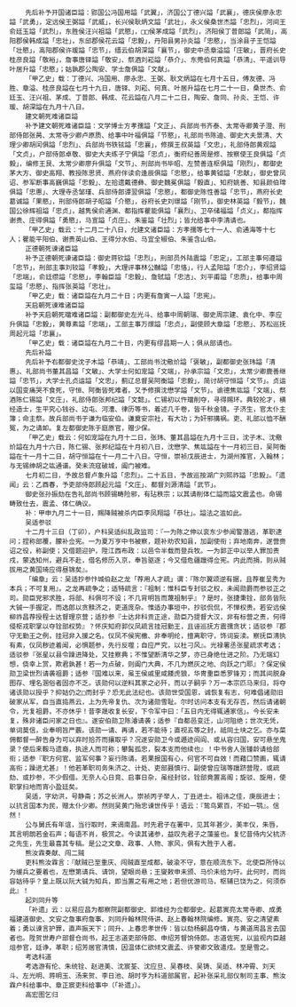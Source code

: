 <!-- { "loadSidebar": true } -->
        先后补予开国诸臣謚：郢国公冯国用謚「武翼」，济国公丁德兴謚「武襄」，德庆侯廖永忠謚「武勇」，定远侯王弼謚「武威」，长兴侯耿炳文謚「武壮」，永义侯桑世杰謚「忠烈」，河间王俞廷玉謚「武烈」，东胜侯汪兴祖謚「武愍」，□□侯茅成謚「武烈」，济阳侯丁普郎謚「武简」，高阳郡侯韩成謚「忠壮」，东邱郡侯花云謚「忠毅」，丹阳县男孙炎謚「忠愍」，当涂县子王恺謚「壮愍」，高阳郡侯许瑗謚「忠节」，缙云伯胡深謚「襄节」，御史中丞章溢謚「庄敏」，晋府长史桂彦良謚「敬裕」，詹事唐铎謚「敬安」、祭酒刘崧謚「恭介」、东莞伯何真謚「恭清」、平遥训导叶居升謚「忠愍」；姑孰郡公陶安、学士詹俱謚「文献」。
        「甲乙史」载：丁德兴、冯国用、廖永忠、王弼、耿文炳謚在七月十五日，傅友德、冯胜、章溢、桂彦良謚在七月十九日，唐铎、刘崧、何真、叶居升謚在七月二十一日，桑世杰、俞廷玉、汪兴祖、茅成、丁普郎、韩成、花云謚在八月二十二日，陶安、詹同、孙炎、王恺、许瑗、胡深謚在九月十八日。
        建文朝死难诸臣謚
        补予建文朝死难诸臣謚：文学博士方孝孺謚「文正」、兵部尚书齐泰、太常寺卿黄子澄、刑部侍郎张昺、太常寺少卿卢原质、给事中叶福俱謚「节愍」，礼部尚书陈迪、御史大夫景清、大理少卿胡闰俱謚「忠烈」、兵部尚书铁铉謚「忠襄」，修撰王叔英謚「文忠」，礼部侍郎黄观謚「文贞」，户部侍郎卓敬、御史大夫练子宁俱謚「忠贞」，衡府纪善周是修、按察使王良俱謚「贞毅」，编修王艮、太常少卿廖升俱謚「文节」、刑部尚书毕昭、左赞善连枢俱謚「刚烈」，都御史茅大方、御史高翔、教授陈思贤、燕府伴读俞逢辰俱謚「忠愍」，给事黄钺謚「忠献」，御史曾凤诏、参军断事高巍俱謚「忠毅」、左拾遗戴德彝、御史魏冕俱謚「毅直」、知府姚善、知县颜伯瑺俱謚「忠惠」、大理寺丞邹瑾、兵部侍郎谭翌俱謚「忠愍」，都御史陈性善謚「忠节」，燕府长史葛诚謚「果愍」，刑部侍郎胡子昭謚「介愍」，谷府长史刘璟謚「刚节」，御史林英謚「毅节」，魏国公徐辉祖謚「忠贞」，越隽侯俞通渊、都指挥瞿能俱謚「襄烈」、卫卒储福謚「贞义」，都指挥谢贵、庄得俱謚「勇愍」，马宣謚「贞庄」、朱鉴謚「壮烈」；皆允给事中李清请也。
        「甲乙史」载云：十二月二十八日，允建文诸臣謚：方孝孺等七十一人、俞通海等十七人；瞿能平阳伯、谢贵英山伯、王得分水伯、马宜全椒伯、朱鉴含山伯。
        正德朝死谏诸臣謚
        补予正德朝死谏诸臣謚：御史蒋钦謚「忠烈」，刑部员外陆震謚「忠定」，工部主事何遵謚「忠节」，刑部主事刘较謚「孝毅」，大理评事林公黼謚「忠恪」，行人孟阳謚「忠介」，李绍贤謚「忠端」，俞廷缵謚「忠愍」，李翰臣謚「忠毅」、詹轼謚「忠洁」、刘平甫謚「忠质」，给事中周玺謚「忠愍」、指挥张英謚「忠壮」。
        「甲乙史」载：诸臣謚在九月二十日；内更有詹寅一人謚「忠宪」。
        天启朝死谏难诸臣謚
        补予天启朝死璫难诸臣謚：副都御史左光斗、给事中周朝瑞、御史周宗建、袁化中、李应升俱謚「忠毅」，黄尊素謚「忠端」，工部主事万燝謚「忠贞」，副使顾大章謚「忠愍」、苏松巡抚周起元謚「忠襄」。
        「甲乙史」载：诸臣謚在九月二十日，内更有缪昌期一人；俱从部请也。
        先后补謚
        先后补予右都御史沈子木謚「恭靖」、工部尚书沈儆炌謚「褒敏」，副都御史张玮謚「清惠」、礼部尚书董其昌謚「文敏」、大学士何如宠謚「文端」，孙承宗謚「文忠」，太常少卿鹿善继謚「忠节」，大学士孔贞运謚「文忠」，蓟辽总督吴阿衡謚「忠毅」，简讨胡守恒謚「文节」。贞运以国变痛哭不食死，守恒、阿衡皆死难者。又予修撰沈懋学謚「文节」。谕德焦竑謚「文端」、祭酒陈仁锡謚「文庄」，礼部侍郎张邦纪謚「文懿」。仁锡初以忤璫削夺，寻得赐环。典较抡才，横经造士，生平究心钱谷、边屯、河漕、律历等书，着述几千卷，皆千秋金镜。子济生，官太仆主簿；命主祭。故兵部尚书于谦为临安伯。谦奠安宗社，有大功；为奸邪搆祸。吏、礼部以恤不酬冤，为之请卹。复左都御史陈于庭原官，赠少保。
        「甲乙史」载云：何如宠謚在九月十二日，张玮、董其昌謚在九月十三日，沈子木、沈儆炌謚在九月十六日，陈仁锡、张邦纪謚在十月初八日，沈懋学、焦竑謚在十一月初三日，吴阿衡謚在十一月十二日，胡守恒謚在十一月二十八日。守恒，崇祯戊辰进士，为湖州推官，入翰林；与无锡绅胡之竑通谱。癸未流寇破城，阖门被难。
        七月初二日，予故总督卢象升謚「忠烈」。二十五日，予故巡按湖广刘熙祚謚「忠毅」。「遗闻」云：乙酉春，予吏部侍郎顾起元謚「文庄」、都督刘源清謚「武节」。
        御史张孙振劾在告礼部尚书顾锡畴险邪，有玷秩宗；以其请削体仁謚而謚文震孟也。命锡畴致仕去，震孟、体仁确议。
        补：甲申九月二十一日，赐降贼被杀内臣李凤翔謚「恭壮」。謚法之滥如此。
        吴适参驳
        十二月十三日（丁卯），户科吴适纠乱政监司：『一为陈之伸以衮东少参闻警潜逃，革职逮问；捏称部覆，朦补佥宪。一为夏万亨中书被察，题补劝农知县，加副使衔；弃地南奔，遂营赍诏之役，称副使；又借题迎护，陞江西布政：以邑令半载而登兵牧。一为郭正中以举人罪加责戍，蒙选知州，避兵不赴，借名修历入京，奉旨驱逐；今又借危疆躐得佥宪。内此而捐，则从贼拔用之黄国琦应得昼锦矣』。
        「编章」云：吴适抄参忭城伯赵之龙「荐用人才疏」谓：『陈尔翼颂逆有据，且荐崔呈秀为本兵；不可复用』。之龙再疏争之；适特疏言：『祖制：惟科臣专封驳之权，未闻勋爵而参驳正之司。勋臣党邪求胜，将部、科俱可不设；不几背明旨而蔑祖制乎』？是时，张捷秉铨，部务皆阮大铖一手握定，而选郎以贪黩济之，吏道庞杂。惟适办事垣中，抄驳侃侃，不惮权贵。若安远侯柳祚昌荐授程士达督理京营；适抄参『士达非科贡正途，勋臣乃提督大汉，非有标营之责，何得侵枢戎职掌以夺铨部权势』？怀庆知府郭仪凤疏言挂冠勤王，且诬巡抚方震孺贪状；适驳参『郡守无勤王之例，挂冠非入援之名。仪凤不侯宪檄、非奉明纶，擅离职守，饰词妄渎。察抚臣清执有素，仪凤秽迹着闻，必惧题参，先行反噬；自应严究，以杜刁风』。光禄署丞张星疏求考选；适驳参『张星以县令躁进降处，又挂察典；不惟望断清华之梦，亦已身绝仕进之阶。乃无端幻想，侥幸上赏，欺君孰甚！若一为点破，则阖门大典，不几为燃灰之地、向跃之门耶』？保定侯勋卫梁世烈请袭祖爵；适参『国难以来，虽王侯戚里咸餧虎狼，华冑重臣悉罗锋刃；而其间脱身图存、埋名溷俗者固亦不乏。该勋何以逆料其家之必歼，而以子嗣乎？万一本宗匹马来归，将夺诸该勋以授乎？抑姑仍之□而封乎？恐无此法纪也。该勋世受国恩，诚恢复有志，何难倡诸勋旧破家从军，自当直捣燕云，上为先帝复仇、次为诸勋雪耻。尔时访问本支有无存否，然后请诸朝令，光复祖爵，不亦休乎！昔李晟收复长安，下令军中曰：「五日内无得辄通家信」。今长安未复，殊非诸臣问家之日也』。遂安伯勋卫陈濬请袭；适参『自都邑变迁，山河阻绝；世次无凭，单词莫信，业奉明旨严覈。该勋一请、再请，若不能待；直视五等之封，祗同土块之乞。亦与菜佣都督一醉告身为可以弃时拾芥而攘取乎？况遂安勋卫今或遯迹闾阎、或从容归国，安可悬坐鬼录？使后来鞍马遗裔，执途人而可称；攀髯孤忠，裂本支而他续也』！中书舍人张锺龄请给部衔；适参『职方何官、监军何事？妄行陈请。若果报国有心，何官不可自效！而藉口赞画，辄请高衔；躁进尤甚』！他若革职司务朱济之、计处、吏部聂慎行、副使曾应瑞等躐跻营陞，或疏劾、或抄参，不少假借。无奈人心日竞、启事日杂，虽经封驳，铨部竟置高阁；旋驳、旋用，使职掌扫地而宵小盈廷矣。
        吴适，字幼洪，号静斋；苏之长洲人。崇祯丙子举人，丁丑进士。祖讳之佳，庚辰进士；以抗言国本为民，赠太仆少卿。然则吴黄门殆忠谏世传乎！语云：『鸷鸟累百，不如一鹗』。信然！
        公与舅氏有年谊，当行取时，来谒南昌。时先君子在署中，见其年甚少，美丰仪，朱唇，其言明朗若金石声；每语不肖，极赏之。今读其诸参，益叹先君子之藻鉴也。复忆昔侍内父杭济之先生，先生最喜其专稿。是公之文章、政事、人物、家风，俱有大胜于人者。
        熊汝霖奏献、闯二贼
        吏科熊汝霖言：『献贼已至重庆、闯贼直至成都，破渝不守，意在顺流东下。北使臣所恃以为缓兵之要着也，左懋第请兵、请饷，望眼尚悬；王燮敕申未颁、马价未给为吁。此何时，而尚容姑待乎？皇上既以阮大铖为知兵，即当置之有用之地；若但优游司马，枢辅已饶为之，何须忝此』！
        起刘同升等
        「补遗」云：以易应昌为都察院副都御史、郭维经为佥都御史。起葛寅亮太常寺卿、成勇福建道御史、文安之詹事府詹事、刘同升翰林院侍讲、赵上春翰林院编修。寅亮、安之清望素着；勇以谏言护罪，直声振天下；同升、上春忠孝世传：皆以劾杨嗣昌夺情，与黄道周昌言去国者也。陞贺世寿户部督仓尚书，起王志道吏部侍郎、申绍芳督饷侍郎。志道佐宪，以监视内臣越俎参官，廷诤，革职；绍芳居官清慎，因温体仁欲倾文震孟、许誉卿文致遣戍。至是雪之。
        考选科道
        考选游有伦、朱统铨、赵进美、沈宸荃、沈应旦、吴春枝、吴铸、吴适、林冲霄、刘天斗、左光明、蒋明玉、汤来贺、李日池、胡时亨为科道部属官，起补张采礼部仪制司主事、熊汝霖户科给事中、章正宸吏科给事中（「补遗」）。
        高宏图乞归
